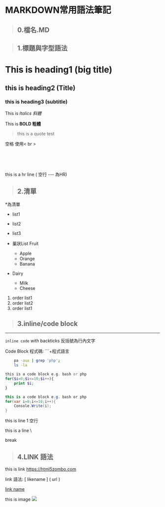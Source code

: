 # MARKDOWN常用語法筆記

> ## 0.檔名.MD



> ## 1.標題與字型語法

# This is  heading1 (big title)
## this is heading2 (Title)

### this is heading3 (subtitle)

This is *Italics 斜體*

This is **BOLD 粗體**

> this is a quote test 

空格 使用< br >

<br>
<br>
<br> 

this is a hr line ( 空行 --- 為HR)

> ## 2.清單


*為清單

* list1 
* list2
* list3

 
* 巢狀List Fruit
  * Apple
  * Orange
  * Banana
* Dairy
  * Milk
  * Cheese

1. order list1
2. order list2    
3. order list1


> ## 3.inline/code block



--- 
`inline code` with backticks 反括號為行內文字


Code Block 程式碼: ```+程式語言

``` bash 
    pa -aux | grep 'php';
    ls -la   
```

``` php 
this is a code block e.g. bash or php
for($i=0;$i<=10;$i++){
    print $i;
}
```

```c#
this is a code block e.g. bash or php
for(var i=0;i<=10;i++){
    Console.Write(i);
}
```

this is line 1 空行

this is a line  \ 

break


> ## 4.LINK 語法

this is link <https://html5zombo.com>

link 語法: [ likename ] ( url )

[link name](https://www.google.com)


this is image 
![](https://commonmark.org/help/images/favicon.png)



